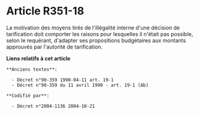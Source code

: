 # Article R351-18

La motivation des moyens tirés de l'illégalité interne d'une décision de tarification doit comporter les raisons pour
lesquelles il n'était pas possible, selon le requérant, d'adapter ses propositions budgétaires aux montants approuvés par
l'autorité de tarification.

**Liens relatifs à cet article**

	**Anciens textes**:

	  - Décret n°90-359 1990-04-11 art. 19-1
	  - Décret n°90-359 du 11 avril 1990 - art. 19-1 (Ab)

	**Codifié par**:

	  - Décret n°2004-1136 2004-10-21
